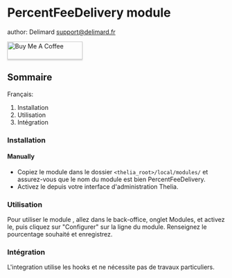PercentFeeDelivery module
==================
author: Delimard <support@delimard.fr>

<a href="https://www.buymeacoffee.com/delimard" target="_blank"><img src="https://www.buymeacoffee.com/assets/img/custom_images/orange_img.png" alt="Buy Me A Coffee" style="height: 41px !important;width: 174px !important;box-shadow: 0px 3px 2px 0px rgba(190, 190, 190, 0.5) !important;-webkit-box-shadow: 0px 3px 2px 0px rgba(190, 190, 190, 0.5) !important;" ></a>

Sommaire
-------

Français:
1.  Installation
2.  Utilisation
3.  Intégration


### Installation

#### Manually

* Copiez le module dans le dossier ```<thelia_root>/local/modules/```  et assurez-vous que le nom du module est bien PercentFeeDelivery.
* Activez le depuis votre interface d'administration Thelia.


### Utilisation

Pour utiliser le module , allez dans le back-office, onglet Modules, et activez le,
puis cliquez sur "Configurer" sur la ligne du module. Renseignez le pourcentage souhaité et enregistrez.



### Intégration

L'integration utilise les hooks et ne nécessite pas de travaux particuliers.




